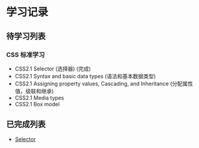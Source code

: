 # 学习记录

## 待学习列表 
### CSS 标准学习

- CSS2.1 Selector (选择器) (完成)
- CSS2.1 Syntax and basic data types (语法和基本数据类型)
- CSS2.1 Assigning property values, Cascading, and Inheritance (分配属性值，级联和继承)
- CSS2.1 Media types
- CSS2.1 Box model

## 已完成列表

 - [Selector](Selector.md)
